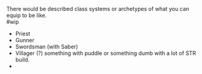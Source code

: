 There would be described class systems or archetypes of what you can equip to be like.  
#wip 

* Priest 
* Gunner
* Swordsman (with Saber)
* Villager (?) something with puddle or something dumb with a lot of STR build.
* 